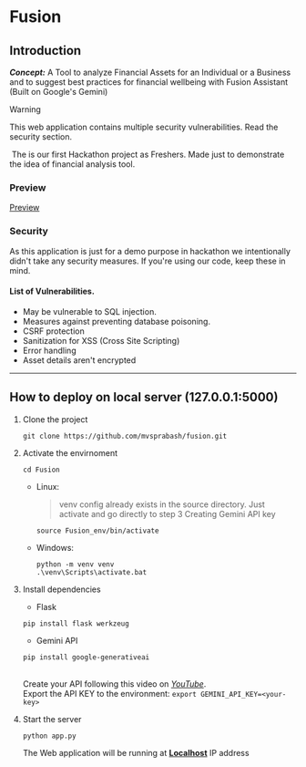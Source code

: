 # Fusion

## Introduction

***Concept:*** A Tool to analyze Financial Assets for an Individual or a Business and to suggest best practices for financial wellbeing with Fusion Assistant (Built on Google's Gemini)

>[!WARNING]
>This web application contains multiple security vulnerabilities. Read the security section.

&nbsp;The is our first Hackathon project as Freshers. Made just to demonstrate the idea of financial analysis tool.

### Preview
[Preview](Fusion.webm)


### Security
As this application is just for a demo purpose in hackathon we intentionally didn't take any security measures. If you're using our code, keep these in mind.

#### List of Vulnerabilities.
- May be vulnerable to SQL injection.
- Measures against preventing database poisoning.
- CSRF protection
- Sanitization for XSS (Cross Site Scripting)
- Error handling
- Asset details aren't encrypted

---

## How to deploy on local server (127.0.0.1:5000)

1. Clone the project
	```
	git clone https://github.com/mvsprabash/fusion.git
	```

2. Activate the envirnoment
    ```
	cd Fusion
	```

    - Linux:<br>
        > venv config already exists in the source directory. Just activate and go directly to step 3 Creating Gemini API key<br>
        
        ```
		source Fusion_env/bin/activate
		```
    - Windows:<br>
        ```
        python -m venv venv
        .\venv\Scripts\activate.bat
        ```


3. Install dependencies
    - Flask
    ```
	pip install flask werkzeug
	```
    - Gemini API
    ```
	pip install google-generativeai
	```
    <br> Create your API following this video on *[YouTube](https://www.youtube.com/watch?v=pTcunloZ-_o)*.
    <br> Export the API KEY to the environment: `export GEMINI_API_KEY=<your-key>`

4. Start the server
    ```
	python app.py
	```
    The Web application will be running at **[Localhost](http://127.0.0.1:5000/)** IP address



